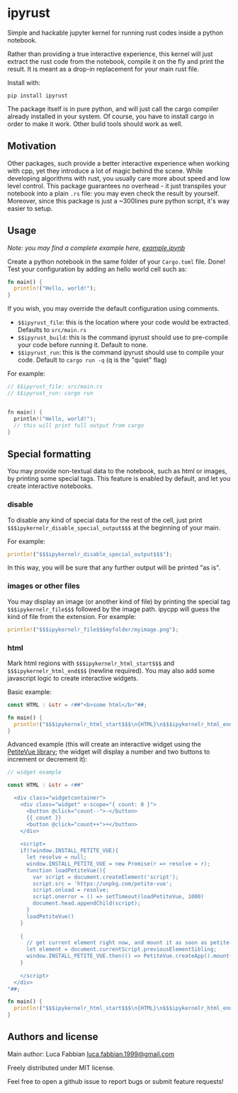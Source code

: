 # ipyrust
Simple and hackable jupyter kernel for running rust codes inside a python notebook.

Rather than providing a true interactive experience, this kernel will just extract the rust code from the notebook, compile it on the fly and print the result. It is meant as a drop-in replacement for your main rust file.

Install with:
```
pip install ipyrust
```

The package itself is in pure python, and will just call the cargo compiler already installed in your system. Of course, you have to install cargo in order to make it work. Other build tools should work as well.

## Motivation
Other packages, such provide a better interactive experience when working with cpp, yet they introduce a lot of magic behind the scene. While developing algorithms with rust, you usually care more about speed and low level control. This package guarantees no overhead - it just transpiles your notebook into a plain `.rs` file: you may even check the result by yourself. Moreover, since this package is just a ~300lines pure python script, it's way easier to setup.

## Usage

*Note: you may find a complete example here, [example.ipynb](https://github.com/lucafabbian/ipycpp/blob/main/example/example.ipynb)*

Create a python notebook in the same folder of your `Cargo.toml` file. Done! Test your configuration by adding an hello world cell such as:

```rust
fn main() {
  println!("Hello, world!");
}
```



If you wish, you may override the default configuration using comments.
- `$$ipyrust_file`: this is the location where your code would be extracted. Defaults to `src/main.rs`
- `$$ipyrust_build`: this is the command ipyrust should use to pre-compile your code before running it. Default to none.
- `$$ipyrust_run`: this is the command ipyrust should use to compile your code. Default to `cargo run -q` (q is the "quiet" flag)

For example:
```cpp
// $$ipyrust_file: src/main.rs
// $$ipyrust_run: cargo run


fn main() {
  println!("Hello, world!");
  // this will print full output from cargo
}
```

## Special formatting
You may provide non-textual data to the notebook, such as html or images, by printing some special tags. This feature is enabled by default, and let you create interactive notebooks.

### disable
To disable any kind of special data for the rest of the cell, just print `$$$ipykernelr_disable_special_output$$$` at the beginning of your main.

For example:
```rust
println!("$$$ipykernelr_disable_special_output$$$");
```
In this way, you will be sure that any further output will be printed "as is".

### images or other files
You may display an image (or another kind of file) by printing the special tag `$$$ipykernelr_file$$$` followed by the image path. ipycpp will guess the kind of file from the extension. For example:
```rust
println!("$$$ipykernelr_file$$$myfolder/myimage.png");
```

### html
Mark html regions with `$$$ipykernelr_html_start$$$` and `$$$ipykernelr_html_end$$$` (newline required). You may also add some javascript logic to create interactive widgets.

Basic example:
```rust
const HTML : &str = r##"<b>some html</b>"##;

fn main() {
  println!("$$$ipykernelr_html_start$$$\n{HTML}\n$$$ipykernelr_html_end$$$\n");
}
```

Advanced example (this will create an interactive widget using the [PetiteVue library](https://github.com/vuejs/petite-vue); the widget will display a number and two buttons to increment or decrement it):
```rust
// widget example

const HTML : &str = r##"

  <div class="widgetcontainer">
    <div class="widget" v-scope="{ count: 0 }">
      <button @click="count--">-</button>
      {{ count }}
      <button @click="count++">+</button>
    </div>
  
    <script>
    if(!window.INSTALL_PETITE_VUE){
      let resolve = null;
      window.INSTALL_PETITE_VUE = new Promise(r => resolve = r);
      function loadPetiteVue(){
        var script = document.createElement('script');
        script.src = 'https://unpkg.com/petite-vue';
        script.onload = resolve;
        script.onerror = () => setTimeout(loadPetiteVue, 1000)
        document.head.appendChild(script);
      }
      loadPetiteVue()
    }
  
    {
      // get current element right now, and mount it as soon as petite-vue is loaded
      let element = document.currentScript.previousElementSibling;
      window.INSTALL_PETITE_VUE.then(() => PetiteVue.createApp().mount(element));
    }
  
    </script>
  </div>
"##;

fn main() {
  println!("$$$ipykernelr_html_start$$$\n{HTML}\n$$$ipykernelr_html_end$$$\n");
}
```


## Authors and license

Main author: Luca Fabbian <luca.fabbian.1999@gmail.com>

Freely distributed under MIT license.

Feel free to open a github issue to report bugs or submit feature requests!